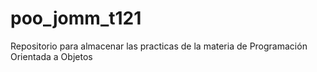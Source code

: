 # poo_jomm_t121
Repositorio para almacenar las practicas de la materia de Programación Orientada a Objetos
